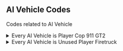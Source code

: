 ## AI Vehicle Codes

Codes related to AI Vehicle

<details>
<summary>Every AI Vehicle is Player Cop 911 GT2</summary>

AIs (racers, perps etc, except cops) will drive Cop 911 GT2 (the one the player uses in Multiplayer Cops & Robbers). You can customize it to any vehicle by changing the vehicle hash ("C3D26AD2") to another's vehicle hash.
To get a hash, use NFS Hasher v2.0 by nfsu360 and input the vehicle string name and copy the value from "VLT Memory" to the code. Unfortunately, you cannot change it to an AI vehicle

```powerpc
C2249F1C 00000003
48000009 C3D26AD2
7D8802A6 808C0000
60000000 00000000
C2249D00 00000003
48000009 C3D26AD2
7D8802A6 808C0000
60000000 00000000
```
</details>

<details>
<summary>Every AI Vehicle is Unused Player Firetruck</summary>

AIs (racers, perps etc, except cops) will drive an unused Firetruck (that was meant for the player to drive, probably a scratched gamemode). You can customize it to any vehicle by changing the vehicle hash ("C3D26AD2") to another's vehicle hash.
To get a hash, use NFS Hasher v2.0 by nfsu360 and input the vehicle string name and copy the value from "VLT Memory" to the code. Unfortunately, you cannot change it to an AI vehicle

```powerpc
C2249F1C 00000003
48000009 ACD9EEA7
7D8802A6 808C0000
60000000 00000000
C2249D00 00000003
48000009 ACD9EEA7
7D8802A6 808C0000
60000000 00000000
```
</details>